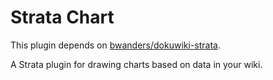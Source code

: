 Strata Chart
============

This plugin depends on [bwanders/dokuwiki-strata](https://github.com/bwanders/dokuwiki-strata).

A Strata plugin for drawing charts based on data in your wiki.
